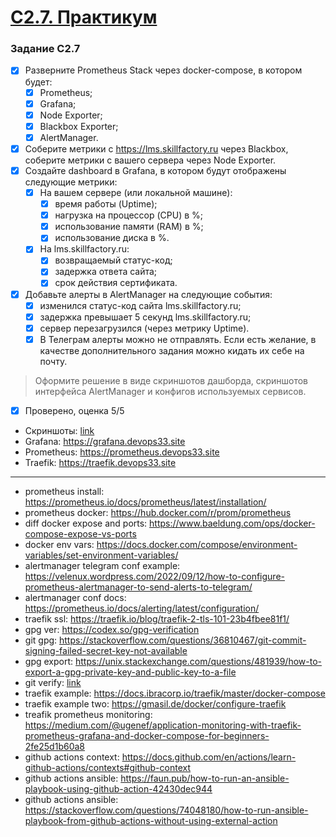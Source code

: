 # [C2.7. Практикум](https://lms.skillfactory.ru/courses/course-v1:SkillFactory+DEVOPS-3.0+2021/courseware/e74c0a6b77f2436d9a308575e12d6e51/bfa1e57e5a6e4fe1acb1694cfde942e4/8?activate_block_id=block-v1%3ASkillFactory%2BDEVOPS-3.0%2B2021%2Btype%40vertical%2Bblock%40510d3b6a4c56463a839cff42daef060c)

### Задание C2.7
- [x] Разверните Prometheus Stack через docker-compose, в котором будет:
    - [x] Prometheus;
    - [x] Grafana;
    - [x] Node Exporter;
    - [x] Blackbox Exporter;
    - [x] AlertManager.
- [x] Соберите метрики с https://lms.skillfactory.ru через Blackbox, соберите метрики с вашего сервера через Node Exporter.
- [x] Создайте dashboard в Grafana, в котором будут отображены следующие метрики:
    - [x] На вашем сервере (или локальной машине):
        - [x] время работы (Uptime);
        - [x] нагрузка на процессор (CPU) в %;
        - [x] использование памяти (RAM) в %;
        - [x] использование диска в %.
    - [x] На lms.skillfactory.ru:
        - [x] возвращаемый статус-код;
        - [x] задержка ответа сайта;
        - [x] срок действия сертификата.
- [x] Добавьте алерты в AlertManager на следующие события:
    - [x] изменился статус-код сайта lms.skillfactory.ru;
    - [x] задержка превышает 5 секунд lms.skillfactory.ru;
    - [x] сервер перезагрузился (через метрику Uptime).
    - [x] В Телеграм алерты можно не отправлять. Если есть желание, в качестве дополнительного задания можно кидать их себе на почту.
>Оформите решение в виде скриншотов дашборда, скриншотов интерфейса AlertManager и конфигов используемых сервисов.

- [x] Проверено, оценка 5/5

* Скриншоты: [link](screenshots/README.md)
* Grafana: <https://grafana.devops33.site>
* Prometheus: <https://prometheus.devops33.site>
* Traefik: <https://traefik.devops33.site>

___

* prometheus install: <https://prometheus.io/docs/prometheus/latest/installation/>
* prometheus docker: <https://hub.docker.com/r/prom/prometheus>
* diff docker expose and ports: <https://www.baeldung.com/ops/docker-compose-expose-vs-ports>
* docker env vars: <https://docs.docker.com/compose/environment-variables/set-environment-variables/>
* alertmanager telegram conf example: <https://velenux.wordpress.com/2022/09/12/how-to-configure-prometheus-alertmanager-to-send-alerts-to-telegram/>
* alertmanager conf docs: <https://prometheus.io/docs/alerting/latest/configuration/>
* traefik ssl: <https://traefik.io/blog/traefik-2-tls-101-23b4fbee81f1/>
* gpg ver: <https://codex.so/gpg-verification>
* git gpg: <https://stackoverflow.com/questions/36810467/git-commit-signing-failed-secret-key-not-available>
* gpg export: <https://unix.stackexchange.com/questions/481939/how-to-export-a-gpg-private-key-and-public-key-to-a-file>
* git verify:  [link](https://git-scm.com/book/ru/v2/%D0%98%D0%BD%D1%81%D1%82%D1%80%D1%83%D0%BC%D0%B5%D0%BD%D1%82%D1%8B-Git-%D0%9F%D0%BE%D0%B4%D0%BF%D0%B8%D1%81%D1%8C) 
* traefik example: <https://docs.ibracorp.io/traefik/master/docker-compose>
* traefik example two: <https://gmasil.de/docker/configure-traefik>
* treafik prometheus monitoring: <https://medium.com/@ugenef/application-monitoring-with-traefik-prometheus-grafana-and-docker-compose-for-beginners-2fe25d1b60a8>
* github actions context: <https://docs.github.com/en/actions/learn-github-actions/contexts#github-context>
* github actions ansible: <https://faun.pub/how-to-run-an-ansible-playbook-using-github-action-42430dec944>
* github actions ansible: <https://stackoverflow.com/questions/74048180/how-to-run-ansible-playbook-from-github-actions-without-using-external-action>